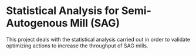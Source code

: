 # Statistical Analysis for Semi-Autogenous Mill (SAG)

This project deals with the statistical analysis carried out in order to validate optimizing actions to increase the throughput of SAG mills.  

